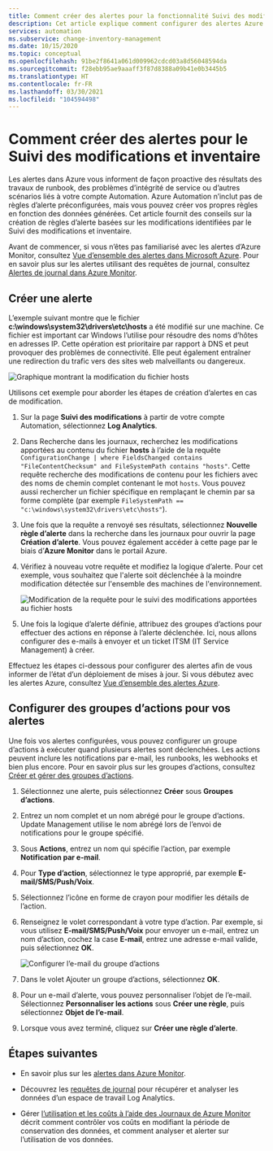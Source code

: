 ```yaml
---
title: Comment créer des alertes pour la fonctionnalité Suivi des modifications et inventaire d’Azure Automation
description: Cet article explique comment configurer des alertes Azure pour notifier l’état des modifications détectées par le Suivi des modifications et inventaire .
services: automation
ms.subservice: change-inventory-management
ms.date: 10/15/2020
ms.topic: conceptual
ms.openlocfilehash: 91be2f8641a061d009962cdcd03a8d56048594da
ms.sourcegitcommit: f28ebb95ae9aaaff3f87d8388a09b41e0b3445b5
ms.translationtype: HT
ms.contentlocale: fr-FR
ms.lasthandoff: 03/30/2021
ms.locfileid: "104594498"
---
```

# <a name="how-to-create-alerts-for-change-tracking-and-inventory"></a>Comment créer des alertes pour le Suivi des modifications et inventaire

Les alertes dans Azure vous informent de façon proactive des résultats des travaux de runbook, des problèmes d’intégrité de service ou d’autres scénarios liés à votre compte Automation. Azure Automation n’inclut pas de règles d’alerte préconfigurées, mais vous pouvez créer vos propres règles en fonction des données générées. Cet article fournit des conseils sur la création de règles d’alerte basées sur les modifications identifiées par le Suivi des modifications et inventaire.

Avant de commencer, si vous n’êtes pas familiarisé avec les alertes d’Azure Monitor, consultez [Vue d’ensemble des alertes dans Microsoft Azure](../../azure-monitor/alerts/alerts-overview.md). Pour en savoir plus sur les alertes utilisant des requêtes de journal, consultez [Alertes de journal dans Azure Monitor](../../azure-monitor/alerts/alerts-unified-log.md).

## <a name="create-alert"></a>Créer une alerte

L’exemple suivant montre que le fichier **c:\windows\system32\drivers\etc\hosts** a été modifié sur une machine. Ce fichier est important car Windows l’utilise pour résoudre des noms d’hôtes en adresses IP. Cette opération est prioritaire par rapport à DNS et peut provoquer des problèmes de connectivité. Elle peut également entraîner une redirection du trafic vers des sites web malveillants ou dangereux.

![Graphique montrant la modification du fichier hosts](./media/configure-alerts/changes.png)

Utilisons cet exemple pour aborder les étapes de création d’alertes en cas de modification.

1. Sur la page **Suivi des modifications** à partir de votre compte Automation, sélectionnez **Log Analytics**.

2. Dans Recherche dans les journaux, recherchez les modifications apportées au contenu du fichier **hosts** à l’aide de la requête `ConfigurationChange | where FieldsChanged contains "FileContentChecksum" and FileSystemPath contains "hosts"`. Cette requête recherche des modifications de contenu pour les fichiers avec des noms de chemin complet contenant le mot `hosts`. Vous pouvez aussi rechercher un fichier spécifique en remplaçant le chemin par sa forme complète (par exemple `FileSystemPath == "c:\windows\system32\drivers\etc\hosts"`).

3. Une fois que la requête a renvoyé ses résultats, sélectionnez **Nouvelle règle d’alerte** dans la recherche dans les journaux pour ouvrir la page **Création d’alerte**. Vous pouvez également accéder à cette page par le biais d’**Azure Monitor** dans le portail Azure.

4. Vérifiez à nouveau votre requête et modifiez la logique d’alerte. Pour cet exemple, vous souhaitez que l'alerte soit déclenchée à la moindre modification détectée sur l'ensemble des machines de l'environnement.

    ![Modification de la requête pour le suivi des modifications apportées au fichier hosts](./media/configure-alerts/change-query.png)

5. Une fois la logique d’alerte définie, attribuez des groupes d’actions pour effectuer des actions en réponse à l’alerte déclenchée. Ici, nous allons configurer des e-mails à envoyer et un ticket ITSM (IT Service Management) à créer.

Effectuez les étapes ci-dessous pour configurer des alertes afin de vous informer de l’état d’un déploiement de mises à jour. Si vous débutez avec les alertes Azure, consultez [Vue d’ensemble des alertes Azure](../../azure-monitor/alerts/alerts-overview.md).

## <a name="configure-action-groups-for-your-alerts"></a>Configurer des groupes d’actions pour vos alertes

Une fois vos alertes configurées, vous pouvez configurer un groupe d’actions à exécuter quand plusieurs alertes sont déclenchées. Les actions peuvent inclure les notifications par e-mail, les runbooks, les webhooks et bien plus encore. Pour en savoir plus sur les groupes d’actions, consultez [Créer et gérer des groupes d’actions](../../azure-monitor/alerts/action-groups.md).

1. Sélectionnez une alerte, puis sélectionnez **Créer** sous **Groupes d’actions**.

2. Entrez un nom complet et un nom abrégé pour le groupe d’actions. Update Management utilise le nom abrégé lors de l’envoi de notifications pour le groupe spécifié.

3. Sous **Actions**, entrez un nom qui spécifie l’action, par exemple **Notification par e-mail**.

4. Pour **Type d’action**, sélectionnez le type approprié, par exemple **E-mail/SMS/Push/Voix**.

5. Sélectionnez l’icône en forme de crayon pour modifier les détails de l’action.

6. Renseignez le volet correspondant à votre type d’action. Par exemple, si vous utilisez **E-mail/SMS/Push/Voix** pour envoyer un e-mail, entrez un nom d’action, cochez la case **E-mail**, entrez une adresse e-mail valide, puis sélectionnez **OK**.

    ![Configurer l’e-mail du groupe d’actions](./media/configure-alerts/configure-email-action-group.png)

7. Dans le volet Ajouter un groupe d’actions, sélectionnez **OK**.

8. Pour un e-mail d’alerte, vous pouvez personnaliser l’objet de l’e-mail. Sélectionnez **Personnaliser les actions** sous **Créer une règle**, puis sélectionnez **Objet de l’e-mail**.

9. Lorsque vous avez terminé, cliquez sur **Créer une règle d’alerte**.

## <a name="next-steps"></a>Étapes suivantes

* En savoir plus sur les [alertes dans Azure Monitor](../../azure-monitor/alerts/alerts-overview.md).

* Découvrez les [requêtes de journal](../../azure-monitor/logs/log-query-overview.md) pour récupérer et analyser les données d’un espace de travail Log Analytics.

* Gérer [l’utilisation et les coûts à l’aide des Journaux de Azure Monitor](../../azure-monitor/logs/manage-cost-storage.md) décrit comment contrôler vos coûts en modifiant la période de conservation des données, et comment analyser et alerter sur l’utilisation de vos données.